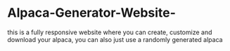 # Alpaca-Generator-Website-
this is a fully responsive website where you can create, customize and download your alpaca, you can also just use a randomly generated alpaca
